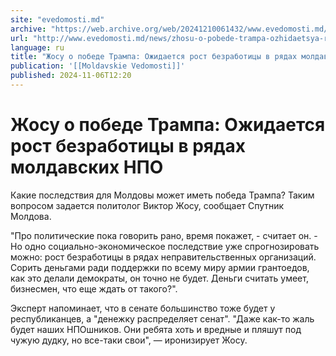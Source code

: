 ```yaml
---
site: "evedomosti.md"
archive: "https://web.archive.org/web/20241210061432/www.evedomosti.md/news/zhosu-o-pobede-trampa-ozhidaetsya-rost-bezraboticy-v-ryadah"
url: "http://www.evedomosti.md/news/zhosu-o-pobede-trampa-ozhidaetsya-rost-bezraboticy-v-ryadah"
language: ru
title: "Жосу о победе Трампа: Ожидается рост безработицы в рядах молдавских НПО"
publication: '[[Moldavskie Vedomosti]]'
published: 2024-11-06T12:20
---
```


# Жосу о победе Трампа: Ожидается рост безработицы в рядах молдавских НПО

Какие последствия для Молдовы может иметь победа Трампа? Таким вопросом задается политолог Виктор Жосу, сообщает Спутник Молдова.

"Про политические пока говорить рано, время покажет, - считает он. - Но одно социально-экономическое последствие уже спрогнозировать можно: рост безработицы в рядах неправительственных организаций. Сорить деньгами ради поддержки по всему миру армии грантоедов, как это делали демократы, он точно не будет. Деньги считать умеет, бизнесмен, что еще ждать от такого?".

Эксперт напоминает, что в сенате большинство тоже будет у республиканцев, а "денежку распределяет сенат". "Даже как-то жаль будет наших НПОшников. Они ребята хоть и вредные и пляшут под чужую дудку, но все-таки свои", — иронизирует Жосу.